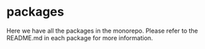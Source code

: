 # packages

Here we have all the packages in the monorepo. Please refer to the README.md in each package for more information.
